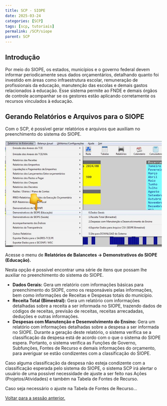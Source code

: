 ```yaml
---
title: SCP - SIOPE
date: 2025-03-24
categories: [SCP]
tags: [scp, tutoriais]
permalink: /SCP/siope
parent: SCP
---
```


## Introdução

Por meio do SIOPE, os estados, municípios e o governo federal devem informar periodicamente seus dados orçamentários, detalhando quanto foi investido em áreas como infraestrutura escolar, remuneração de profissionais da educação, manutenção das escolas e demais gastos relacionados à educação. Esse sistema permite ao FNDE e demais órgãos de controle acompanhar se os gestores estão aplicando corretamente os recursos vinculados à educação.

## Gerando Relatórios e Arquivos para o SIOPE

Com o SCP, é possível gerar relatórios e arquivos que auxiliam no preenchimento do sistema do SIOPE.

![Imagem - SIOPE 1](/assets/img/scp/siope/siope1.jpeg)

Acesse o menu de **Relatórios de Balancetes → Demonstrativos do SIOPE (Educação).**

Nesta opção é possível encontrar uma série de itens que possam lhe auxiliar no preenchimento do sistema do SIOPE.

- **Dados Gerais:** Gera um relatório com informações básicas para preenchimento do SIOPE, como os responsáveis pelas informações, bem como informações de Receitas e Despesas totais do município.
- **Receita Total (Bimestral):** Gera um relatório com informações detalhadas sobre a receita a ser informada no SIOPE, trazendo dados de códigos de receitas, previsão de receitas, receitas arrecadadas, deduções e outras informações.
- **Despesas com Manutenção e Desenvolvimento do Ensino:** Gera um relatório com informações detalhadas sobre a despesa a ser informada no SIOPE. Durante a geração deste relatório, o sistema verifica se a classificação da despesa está de acordo com o que o sistema do SIOPE espera. Portanto, o sistema verifica as Funções de Governo, Subfunções, Fontes de Recurso e demais informações do orçamento, para averiguar se estão condizentes com a classificação do SIOPE.

Caso alguma classificação da despesa não esteja condizente com a classificação esperada pelo sistema do SIOPE, o sistema SCP irá alertar o usuário de uma possível necessidade de ajuste a ser feito nas Ações (Projetos/Atividades) e também na Tabela de Fontes de Recurso.

Caso seja necessário o ajuste na Tabela de Fontes de Recurso...

[Voltar para a sessão anterior.](/SCP)
